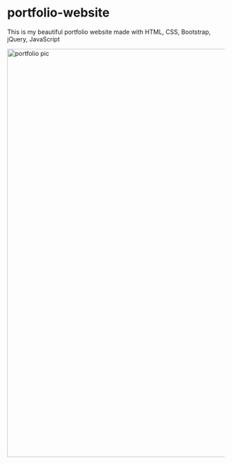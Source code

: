 # portfolio-website
This is my beautiful portfolio website made with HTML, CSS, Bootstrap, jQuery, JavaScript


<img width="946" alt="portfolio pic" src="https://github.com/JohnnyLouisTech/portfolio-website/assets/29494723/6ab55e25-fa8f-45f3-aa1c-405d01fe3f8d">

